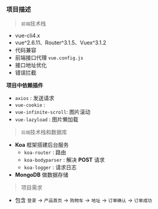 ### 项目描述

> `前端`技术栈

- vue-cli4.x
- vue^2.6.11、Router^3.1.5、Vuex^3.1.2
- 代码兼容
- 前端接口代理 `vue.config.js`
- 接口地址优化
- 错误拦截
  
**项目中依赖插件**

- `axios` : 发送请求
- `vue-cookie` : 
- `vue-infinite-scroll`: 图片滚动
- `vue-lazyload` : 图片懒加载

> `后端`技术栈和数据库

- **Koa** 框架搭建后台服务
  - `koa-router` : 路由
  - `koa-bodyparser` : 解决 **POST** 请求
  - `koa-logger` : 请求日志
- **MongoDB** 做数据存储 

> 项目需求

- 包含 `登录` → `产品首页` → `购物车` → `地址` → `订单确认` → `订单成功`


